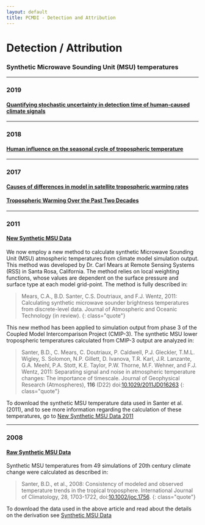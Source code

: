 ```yaml
---
layout: default
title: PCMDI - Detection and Attribution
---
```


# Detection / Attribution
### Synthetic Microwave Sounding Unit (MSU) temperatures

---

### 2019
#### [Quantifying stochastic uncertainty in detection time of human-caused climate signals][PNAS2019]

---

### 2018
#### [Human influence on the seasonal cycle of tropospheric temperature][msu2018]

---

### 2017
#### [Causes of differences in model in satellite tropospheric warming rates][NG2017]
#### [Tropospheric Warming Over the Past Two Decades][msu2017]


---

### 2011
#### [New Synthetic MSU Data][msu2011]

We now employ a new method to calculate synthetic Microwave Sounding Unit (MSU) atmospheric temperatures from climate model simulation output. This method was developed by Dr. Carl Mears at Remote Sensing Systems (RSS) in Santa Rosa, California. The method relies on local weighting functions, whose values are dependent on the surface pressure and surface type at each model grid-point. The method is fully described in:

> Mears, C.A., B.D. Santer, C.S. Doutriaux, and F.J. Wentz, 2011: Calculating synthetic microwave sounder brightness temperatures from discrete-level data. Journal of Atmospheric and Oceanic Technology (in review).
{: class="quote"}

This new method has been applied to simulation output from phase 3 of the Coupled Model Intercomparison Project (CMIP-3). The synthetic MSU lower tropospheric temperatures calculated from CMIP-3 output are analyzed in:

> Santer, B.D., C. Mears, C. Doutriaux, P. Caldwell, P.J. Gleckler, T.M.L. Wigley, S. Solomon, N.P. Gillett, D. Ivanova, T.R. Karl, J.R. Lanzante, G.A. Meehl, P.A. Stott, K.E. Taylor, P.W. Thorne, M.F. Wehner, and F.J. Wentz, 2011: Separating signal and noise in atmospheric temperature changes: The importance of timescale. Journal of Geophysical Research (Atmospheres), <b>116</b> (D22) doi:[10.1029/2011JD016263][DOI2011]
{: class="quote"}

To download the synthetic MSU temperature data used in Santer et al. (2011), and to see more information regarding the calculation of these temperatures, go to [New Synthetic MSU Data 2011][msu2011]

---

### 2008
#### [Raw Synthetic MSU Data][msu2008] 

Synthetic MSU temperatures from 49 simulations of 20th century climate change were calculated as described in:

> Santer, B.D., et al., 2008: Consistency of modeled and observed temperature trends in the tropical troposphere. International Journal of Climatology, 28, 1703-1722, doi:[10.1002/joc.1756][DOI2008].
{: class="quote"}

To download the data used in the above article and read about the details on the derivation see 
[Synthetic MSU Data][msu2008]

[DOI2008]: http://dx.doi.org/doi:10.1029/2011JD016263
[DOI2011]: http://dx.doi.org/10.1002/joc.1756
[msu2008]: {{site.url}}/research/DandA/Synthetic%20Microwave%20Sounding%20Unit%20(MSU)%20temperatures/2008/index.html
[msu2011]: {{site.url}}/research/DandA/Synthetic%20Microwave%20Sounding%20Unit%20(MSU)%20temperatures/2011/index.html
[msu2017]: {{site.url}}/research/DandA/Synthetic%20Microwave%20Sounding%20Unit%20(MSU)%20temperatures/2017/Scientific_Reports/index.html
[msu2018]: {{site.url}}/research/DandA/Synthetic%20Microwave%20Sounding%20Unit%20(MSU)%20temperatures/2018/index.html
[NG2017]: {{site.url}}/research/DandA/Synthetic%20Microwave%20Sounding%20Unit%20(MSU)%20temperatures/2017/Nature_Geoscience/index.html
[PNAS2019]: {{site.url}}/research/DandA/PNAS_2019/index.html
